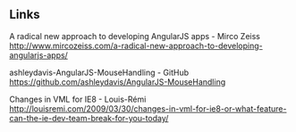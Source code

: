 
## Links

A radical new approach to developing AngularJS apps - Mirco Zeiss
http://www.mircozeiss.com/a-radical-new-approach-to-developing-angularjs-apps/

ashleydavis-AngularJS-MouseHandling - GitHub
https://github.com/ashleydavis/AngularJS-MouseHandling

Changes in VML for IE8 - Louis-Rémi
http://louisremi.com/2009/03/30/changes-in-vml-for-ie8-or-what-feature-can-the-ie-dev-team-break-for-you-today/